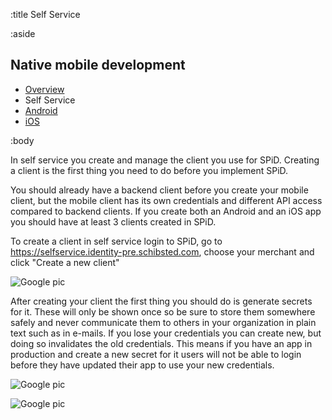 :title Self Service

:aside

## Native mobile development

- [Overview](/mobile/overview/)
- Self Service
- [Android](/sdks/android/)
- [iOS](/sdks/ios/)

:body

In self service you create and manage the client you use for SPiD. Creating a client is the first thing you need to do before you implement SPiD.

You should already have a backend client before you create your mobile client, but the mobile client has its own credentials and different API access compared to backend clients. If you create both an Android and an iOS app you should have at least 3 clients created in SPiD.

To create a client in self service login to SPiD, go to https://selfservice.identity-pre.schibsted.com, choose your merchant and click "Create a new client"

![Google pic](/images/mobile/create_client.png)

After creating your client the first thing you should do is generate secrets for it. These will only be shown once so be sure to store them somewhere safely and never communicate them to others in your organization in plain text such as in e-mails. If you lose your credentials you can create new, but doing so invalidates the old credentials. This means if you have an app in production and create a new secret for it users will not be able to login before they have updated their app to use your new credentials.

![Google pic](/images/mobile/generate_secrets.png)

![Google pic](/images/mobile/display_secrets.png)